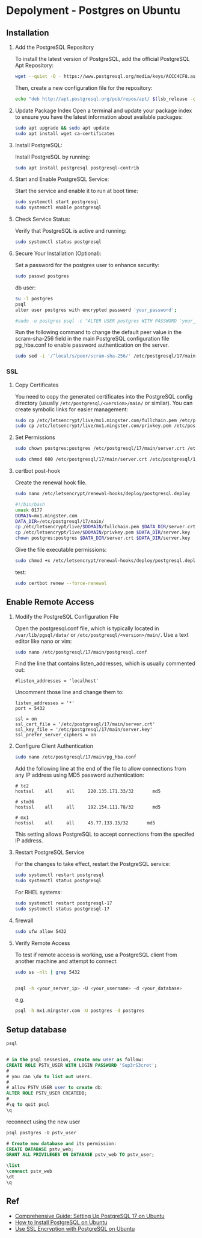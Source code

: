 # Depolyment - Postgres on Ubuntu

## Installation

1. Add the PostgreSQL Repository

    To install the latest version of PostgreSQL, add the official PostgreSQL Apt Repository:

    ``` bash
    wget --quiet -O - https://www.postgresql.org/media/keys/ACCC4CF8.asc | sudo apt-key add -
    ```

    Then, create a new configuration file for the repository:

    ``` bash
    echo "deb http://apt.postgresql.org/pub/repos/apt/ $(lsb_release -cs)-pgdg main" | sudo tee /etc/apt/sources.list.d/pgdg.list
    ```

1. Update Package Index
    Open a terminal and update your package index to ensure you have the latest information about available packages:

    ```bash
    sudo apt upgrade && sudo apt update
    sudo apt install wget ca-certificates
    ```

1. Install PostgreSQL:

    Install PostgreSQL by running:

    ``` bash
    sudo apt install postgresql postgresql-contrib
    ```

1. Start and Enable PostgreSQL Service:

    Start the service and enable it to run at boot time:

    ``` bash
    sudo systemctl start postgresql
    sudo systemctl enable postgresql
    ```

1. Check Service Status:

    Verify that PostgreSQL is active and running:

    ``` bash
    sudo systemctl status postgresql
    ```

1. Secure Your Installation (Optional):

    Set a password for the postgres user to enhance security:

    ``` bash
    sudo passwd postgres
    ```

    db user:

    ``` bash
    su -l postgres
    psql
    alter user postgres with encrypted password 'your_password';

    #sudo -u postgres psql -c "ALTER USER postgres WITH PASSWORD 'your_password';"
    ```

    Run the following command to change the default peer value in the scram-sha-256 field in the main PostgreSQL configuration file pg_hba.conf to enable password authentication on the server.

    ``` bash
    sudo sed -i '/^local/s/peer/scram-sha-256/' /etc/postgresql/17/main/pg_hba.conf
    ```

### SSL

1. Copy Certificates

    You need to copy the generated certificates into the PostgreSQL config directory (usually ```/etc/postgresql/<version>/main/``` or similar). You can create symbolic links for easier management:

    ``` bash
    sudo cp /etc/letsencrypt/live/mx1.mingster.com/fullchain.pem /etc/postgresql/17/main/server.crt
    sudo cp /etc/letsencrypt/live/mx1.mingster.com/privkey.pem /etc/postgresql/17/main/server.key
    ```

1. Set Permissions

    ``` bash
    sudo chown postgres:postgres /etc/postgresql/17/main/server.crt /etc/postgresql/17/main/server.key

    sudo chmod 600 /etc/postgresql/17/main/server.crt /etc/postgresql/17/main/server.key
    ```

1. certbot post-hook

    Create the renewal hook file.

    ``` bash
    sudo nano /etc/letsencrypt/renewal-hooks/deploy/postgresql.deploy
    ```

    ``` bash
    #!/bin/bash
    umask 0177
    DOMAIN=mx1.mingster.com
    DATA_DIR=/etc/postgresql/17/main/
    cp /etc/letsencrypt/live/$DOMAIN/fullchain.pem $DATA_DIR/server.crt
    cp /etc/letsencrypt/live/$DOMAIN/privkey.pem $DATA_DIR/server.key
    chown postgres:postgres $DATA_DIR/server.crt $DATA_DIR/server.key
    ```

    Give the file executable permissions:

    ``` bash
    sudo chmod +x /etc/letsencrypt/renewal-hooks/deploy/postgresql.deploy
    ```

    test:

    ``` bash
    sudo certbot renew --force-renewal
    ```

## Enable Remote Access

1. Modify the PostgreSQL Configuration File

    Open the postgresql.conf file, which is typically located in ```/var/lib/pgsql/data/``` or ```/etc/postgresql/<version>/main/```. Use a text editor like nano or vim:

    ``` bash
    sudo nano /etc/postgresql/17/main/postgresql.conf
    ```

    Find the line that contains listen_addresses, which is usually commented out:

    ``` text
    #listen_addresses = 'localhost'
    ```

    Uncomment those line and change them to:

    ``` text
    listen_addresses = '*'
    port = 5432

    ssl = on
    ssl_cert_file = '/etc/postgresql/17/main/server.crt'
    ssl_key_file = '/etc/postgresql/17/main/server.key'
    ssl_prefer_server_ciphers = on
    ```

1. Configure Client Authentication

    ``` bash
    sudo nano /etc/postgresql/17/main/pg_hba.conf
    ```

    Add the following line at the end of the file to allow connections from any IP address using MD5 password authentication:

    ``` text
    # tc2
    hostssl    all     all     220.135.171.33/32       md5

    # stm36
    hostssl    all     all     192.154.111.78/32       md5

    # mx1
    hostssl    all     all     45.77.133.15/32       md5
    ```

    This setting allows PostgreSQL to accept connections from the specifed IP address.

1. Restart PostgreSQL Service

    For the changes to take effect, restart the PostgreSQL service:

    ``` bash
    sudo systemctl restart postgresql
    sudo systemctl status postgresql
    ```

    For RHEL systems:

    ``` bash
    sudo systemctl restart postgresql-17
    sudo systemctl status postgresql-17
    ```

1. firewall

    ``` bash
    sudo ufw allow 5432
    ```

1. Verify Remote Access

    To test if remote access is working, use a PostgreSQL client from another machine and attempt to connect:

    ``` bash
    sudo ss -nlt | grep 5432


    psql -h <your_server_ip> -U <your_username> -d <your_database>
    ```

    e.g.

    ``` bash
    psql -h mx1.mingster.com -U postgres -d postgres
    ```

## Setup database

``` bash
psql
```

``` sql

# in the psql sessesion, create new user as follow:
CREATE ROLE PSTV_USER WITH LOGIN PASSWORD 'Sup3rS3cret';
#
# you can \du to list out users.
#
# allow PSTV_USER user to create db:
ALTER ROLE PSTV_USER CREATEDB;
#
#\q to quit psql
\q
```

reconnect using the new user

``` sql
psql postgres -U pstv_user

# Create new database and its permission:
CREATE DATABASE pstv_web;
GRANT ALL PRIVILEGES ON DATABASE pstv_web TO pstv_user;

\list
\connect pstv_web
\dt
\q
```

## Ref

- [Comprehensive Guide: Setting Up PostgreSQL 17 on Ubuntu](https://www.sqlpassion.at/archive/2024/10/14/comprehensive-guide-setting-up-postgresql-17-on-ubuntu-24-04/)
- [How to Install PostgreSQL on Ubuntu](https://docs.vultr.com/how-to-install-postgresql-on-ubuntu-24-04)
- [Use SSL Encryption with PostgreSQL on Ubuntu](https://docs.vultr.com/use-ssl-encryption-with-postgresql-on-ubuntu-20-04)
